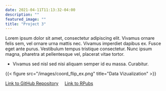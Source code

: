 ```yaml
---
date: 2021-04-11T11:13:32-04:00
description: ""
featured_image: ""
title: "Project 3"
---
```


Lorem ipsum dolor sit amet, consectetur adipiscing elit. Vivamus ornare felis sem, vel ornare urna mattis nec. Vivamus imperdiet dapibus ex. Fusce eget ante purus. Vestibulum tempus tristique consectetur. Nunc ipsum magna, pharetra at pellentesque vel, placerat vitae tortor.
- Vivamus sed nisl sed nisi aliquam semper id eu massa. Curabitur.

{{< figure src="/images/coord_flip_ex.png" title="Data Vizualization" >}}

[comment]: <> (add image files like coord_flip_ex.png to the image folder inside the static folder)

[Link to GitHub Repository](https://github.com/kpiatti/WIFI-Fingerprinting-Project) &nbsp; &nbsp; [Link to RPubs](https://rpubs.com/kpiatti)

